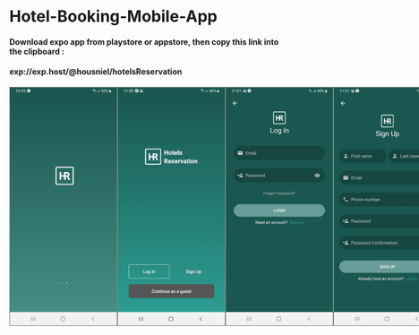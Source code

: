 # Hotel-Booking-Mobile-App

#### Download expo app from playstore or appstore, then copy this link into the clipboard :

#### exp://exp.host/@housniel/hotelsReservation


<div style="width: 100%; display: flex; justify-content: space-around;">
  <img src="./assets/pages/1.jpg" width="200" height="425" altr="Splash Screen" style="border: 1px solid gray;">
  <img src="./assets/pages/2.jpg" width="200" height="425" altr="First visite" style="border: 1px solid gray;">
  <img src="./assets/pages/7.jpg" width="200" height="425" altr="Sign In Screen" style="border: 1px solid gray;">
  <img src="./assets/pages/9.jpg" width="200" height="425" altr="Sign Up Screen" style="border: 1px solid gray;">
  <img src="./assets/pages/10.jpg" width="200" height="425" altr="Email verification" style="border: 1px solid gray;">
  <img src="./assets/pages/11.jpg" width="700" height="375" altr="Email verification send" style="border: 1px solid gray;">
  <img src="./assets/pages/8.jpg" width="200" height="425" altr="Password reset" style="border: 1px solid gray;">
  <img src="./assets/pages/3.jpg" width="200" height="425" altr="Home Screen" style="border: 1px solid gray;">
  <img src="./assets/pages/13.jpg" width="200" height="425" altr="Side bar" style="border: 1px solid gray;">
  <img src="./assets/pages/4.jpg" width="200" height="425" style="border: 1px solid gray;">
  <img src="./assets/pages/5.jpg" width="200" height="425" altr="Booking page" style="border: 1px solid gray;">
  <img src="./assets/pages/12.jpg" width="200" height="425" altr="Add payment method" style="border: 1px solid gray;">
  <img src="./assets/pages/6.jpg" width="200" height="425" altr="Payment page" style="border: 1px solid gray;">
</div>
